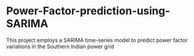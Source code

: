 # Power-Factor-prediction-using-SARIMA
This project employs a SARIMA time-series model to predict power factor variations in the Southern Indian power grid

